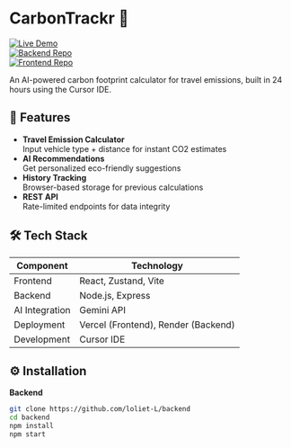 # CarbonTrackr 🌱

[![Live Demo](https://img.shields.io/badge/Demo-Vercel-green)](https://frontend-carbon-tracker.vercel.app/)  
[![Backend Repo](https://img.shields.io/badge/Backend-GitHub-blue)](https://github.com/loliet-L/backend)  
[![Frontend Repo](https://img.shields.io/badge/Frontend-GitHub-blue)](https://github.com/loliet-L/frontend)  

An AI-powered carbon footprint calculator for travel emissions, built in 24 hours using the Cursor IDE.

## 🚀 Features

- **Travel Emission Calculator**  
  Input vehicle type + distance for instant CO2 estimates  
- **AI Recommendations**  
  Get personalized eco-friendly suggestions  
- **History Tracking**  
  Browser-based storage for previous calculations  
- **REST API**  
  Rate-limited endpoints for data integrity  

## 🛠️ Tech Stack

| Component       | Technology                          |
|-----------------|-------------------------------------|
| Frontend        | React, Zustand, Vite                |
| Backend         | Node.js, Express                    |
| AI Integration  | Gemini API                        |
| Deployment      | Vercel (Frontend), Render (Backend) |
| Development     | Cursor IDE                          |

## ⚙️ Installation

**Backend**  
```bash
git clone https://github.com/loliet-L/backend
cd backend
npm install
npm start
